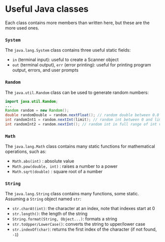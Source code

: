 # Useful Java classes
Each class contains more members than written here, but these are the more used ones.
### `System`
The `java.lang.System` class contains three useful static fields:
- `in` (terminal input): useful to create a Scanner object
- `out` (terminal output), `err` (error printing): useful for printing program output, errors, and user prompts

### `Random`
The `java.util.Random` class can be used to generate random numbers:
```java
import java.util.Random;
...
Random random = new Random();
double randomDouble = random.nextFloat(); // random double between 0.0 and 1.0
int randomInt1 = random.nextInt(limit); // random int between 0 and limit
int randomInt2 = random.nextInt(); // random int in full range of int values
```

### `Math`
The `java.lang.Math` class contains many static functions for mathematical operations, such as:
- `Math.abs(int)` : absolute value
- `Math.pow(double, int)` : raises a number to a power
- `Math.sqrt(double)` : square root of a number

### `String`
The `java.lang.String` class contains many functions, some static. Assuming a `String` object named `str`:
- `str.charAt(int)`: the character at an index, note that indexes start at 0
- `str.length()`: the length of the string
- `String.format(String, Object...)`: formats a string
- `str.toUpper/LowerCase()`: converts the string to upper/lower case
- `str.indexOf(char)`: returns the first index of the character (if not found, `-1`)
